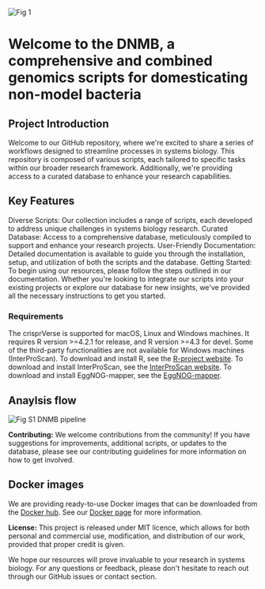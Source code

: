 ![Fig  1](https://github.com/JAEYOONSUNG/DNMB/assets/42233037/b97087a1-ecd5-4293-afe7-a0fb3b7c6e8a)

# Welcome to the DNMB, a comprehensive and combined genomics scripts for domesticating non-model bacteria

## Project Introduction

Welcome to our GitHub repository, where we're excited to share a series of workflows designed to streamline processes in systems biology. This repository is composed of various scripts, each tailored to specific tasks within our broader research framework. Additionally, we're providing access to a curated database to enhance your research capabilities.

## Key Features
Diverse Scripts: Our collection includes a range of scripts, each developed to address unique challenges in systems biology research.
Curated Database: Access to a comprehensive database, meticulously compiled to support and enhance your research projects.
User-Friendly Documentation: Detailed documentation is available to guide you through the installation, setup, and utilization of both the scripts and the database.
Getting Started:
To begin using our resources, please follow the steps outlined in our documentation. Whether you're looking to integrate our scripts into your existing projects or explore our database for new insights, we've provided all the necessary instructions to get you started.

### Requirements

The crisprVerse is supported for macOS, Linux and Windows machines.
It requires R version >=4.2.1 for release, and R version >=4.3 for devel.
Some of the third-party functionalities are not 
available for Windows machines (InterProScan). 
To download and install R, see the [R-project website](https://www.r-project.org/).
To download and install InterProScan, see the [InterProScan website](https://github.com/ebi-pf-team/interproscan).
To download and install EggNOG-mapper, see the [EggNOG-mapper](https://github.com/eggnogdb/eggnog-mapper).


## Anaylsis flow
![Fig S1  DNMB pipeline](https://github.com/JAEYOONSUNG/DNMB/assets/42233037/33e7f91f-9d6c-4e26-9982-6da79ee35999)


**Contributing:**
We welcome contributions from the community! If you have suggestions for improvements, additional scripts, or updates to the database, please see our contributing guidelines for more information on how to get involved.

## Docker images

We are providing ready-to-use Docker images that can be downloaded from the [Docker hub](https://hub.docker.com/).
See our [Docker page](https://github.com/DNMB/Docker) for more information. 


**License:**
This project is released under MIT licence, which allows for both personal and commercial use, modification, and distribution of our work, provided that proper credit is given.

We hope our resources will prove invaluable to your research in systems biology. For any questions or feedback, please don't hesitate to reach out through our GitHub issues or contact section.
